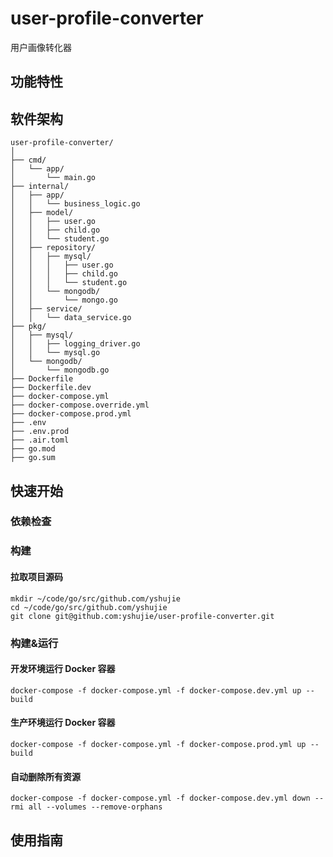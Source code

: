 # user-profile-converter

用户画像转化器

## 功能特性

## 软件架构
```
user-profile-converter/
│
├── cmd/
│   └── app/
│       └── main.go
├── internal/
│   ├── app/
│   │   └── business_logic.go
│   ├── model/
│   │   ├── user.go
│   │   ├── child.go
│   │   └── student.go
│   ├── repository/
│   │   ├── mysql/
│   │   │   ├── user.go
│   │   │   ├── child.go
│   │   │   └── student.go
│   │   └── mongodb/
│   │       └── mongo.go
│   ├── service/
│   │   └── data_service.go
├── pkg/
│   ├── mysql/
│   │   ├── logging_driver.go
│   │   └── mysql.go
│   └── mongodb/
│       └── mongodb.go
├── Dockerfile
├── Dockerfile.dev
├── docker-compose.yml
├── docker-compose.override.yml
├── docker-compose.prod.yml
├── .env
├── .env.prod
├── .air.toml
├── go.mod
├── go.sum
```

## 快速开始

### 依赖检查

### 构建

#### 拉取项目源码
```
mkdir ~/code/go/src/github.com/yshujie
cd ~/code/go/src/github.com/yshujie
git clone git@github.com:yshujie/user-profile-converter.git
```

### 构建&运行

#### 开发环境运行 Docker 容器
```
docker-compose -f docker-compose.yml -f docker-compose.dev.yml up --build
```

#### 生产环境运行 Docker 容器
```
docker-compose -f docker-compose.yml -f docker-compose.prod.yml up --build
```

#### 自动删除所有资源
```
docker-compose -f docker-compose.yml -f docker-compose.dev.yml down --rmi all --volumes --remove-orphans
```

## 使用指南

